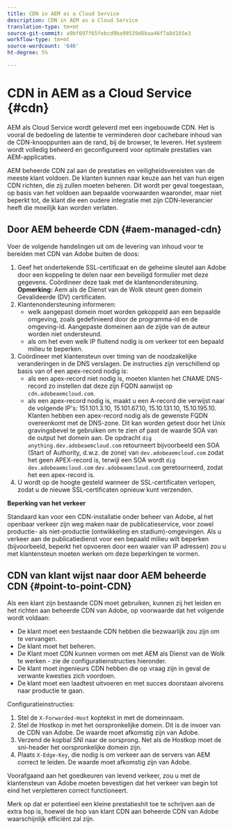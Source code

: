 ```yaml
---
title: CDN in AEM as a Cloud Service
description: CDN in AEM as a Cloud Service
translation-type: tm+mt
source-git-commit: a9bf697f65febcd9ba99539d8baa46f7a8d165e3
workflow-type: tm+mt
source-wordcount: '646'
ht-degree: 5%

---
```



# CDN in AEM as a Cloud Service {#cdn}

AEM als Cloud Service wordt geleverd met een ingebouwde CDN. Het is vooral de bedoeling de latentie te verminderen door cachebare inhoud van de CDN-knooppunten aan de rand, bij de browser, te leveren. Het systeem wordt volledig beheerd en geconfigureerd voor optimale prestaties van AEM-applicaties.

AEM beheerde CDN zal aan de prestaties en veiligheidsvereisten van de meeste klant voldoen. De klanten kunnen naar keuze aan het van hun eigen CDN richten, die zij zullen moeten beheren. Dit wordt per geval toegestaan, op basis van het voldoen aan bepaalde voorwaarden waaronder, maar niet beperkt tot, de klant die een oudere integratie met zijn CDN-leverancier heeft die moeilijk kan worden verlaten.

## Door AEM beheerde CDN  {#aem-managed-cdn}

Voer de volgende handelingen uit om de levering van inhoud voor te bereiden met CDN van Adobe buiten de doos:

1. Geef het ondertekende SSL-certificaat en de geheime sleutel aan Adobe door een koppeling te delen naar een beveiligd formulier met deze gegevens. Coördineer deze taak met de klantenondersteuning.
   **Opmerking:** Aem als de Dienst van de Wolk steunt geen domein Gevalideerde (DV) certificaten.
1. Klantenondersteuning informeren:
   * welk aangepast domein moet worden gekoppeld aan een bepaalde omgeving, zoals gedefinieerd door de programma-id en de omgeving-id. Aangepaste domeinen aan de zijde van de auteur worden niet ondersteund.
   * als om het even welk IP fluitend nodig is om verkeer tot een bepaald milieu te beperken.
1. Coördineer met klantensteun over timing van de noodzakelijke veranderingen in de DNS verslagen. De instructies zijn verschillend op basis van of een apex-record nodig is:
   * als een apex-record niet nodig is, moeten klanten het CNAME DNS-record zo instellen dat deze zijn FQDN aanwijst op `cdn.adobeaemcloud.com`.
   * als een apex-record nodig is, maakt u een A-record die verwijst naar de volgende IP&#39;s: 151.101.3.10, 15.101.67.10, 15.10.131.10, 15.10.195.10. Klanten hebben een apex-record nodig als de gewenste FQDN overeenkomt met de DNS-zone. Dit kan worden getest door het Unix gravingsbevel te gebruiken om te zien of past de waarde SOA van de output het domein aan. De opdracht `dig anything.dev.adobeaemcloud.com` retourneert bijvoorbeeld een SOA (Start of Authority, d.w.z. de zone) van `dev.adobeaemcloud.com` zodat het geen APEX-record is, terwijl een SOA wordt `dig dev.adobeaemcloud.com` `dev.adobeaemcloud.com` geretourneerd, zodat het een apex-record is.
1. U wordt op de hoogte gesteld wanneer de SSL-certificaten verlopen, zodat u de nieuwe SSL-certificaten opnieuw kunt verzenden.

**Beperking van het verkeer**

Standaard kan voor een CDN-installatie onder beheer van Adobe, al het openbaar verkeer zijn weg maken naar de publicatieservice, voor zowel productie- als niet-productie (ontwikkeling en stadium)-omgevingen. Als u verkeer aan de publicatiedienst voor een bepaald milieu wilt beperken (bijvoorbeeld, beperkt het opvoeren door een waaier van IP adressen) zou u met klantensteun moeten werken om deze beperkingen te vormen.

## CDN van klant wijst naar door AEM beheerde CDN {#point-to-point-CDN}

Als een klant zijn bestaande CDN moet gebruiken, kunnen zij het leiden en het richten aan beheerde CDN van Adobe, op voorwaarde dat het volgende wordt voldaan:

* De klant moet een bestaande CDN hebben die bezwaarlijk zou zijn om te vervangen.
* De klant moet het beheren.
* De Klant moet CDN kunnen vormen om met AEM als Dienst van de Wolk te werken - zie de configuratieinstructies hieronder.
* De klant moet ingenieurs CDN hebben die op vraag zijn in geval de verwante kwesties zich voordoen.
* De klant moet een laadtest uitvoeren en met succes doorstaan alvorens naar productie te gaan.

Configuratieinstructies:

1. Stel de `X-Forwarded-Host` koptekst in met de domeinnaam.
1. Stel de Hostkop in met het oorspronkelijke domein. Dit is de invoer van de CDN van Adobe. De waarde moet afkomstig zijn van Adobe.
1. Verzend de kopbal SNI naar de oorsprong. Net als de Hostkop moet de sni-header het oorspronkelijke domein zijn.
1. Plaats `X-Edge-Key`, die nodig is om verkeer aan de servers van AEM correct te leiden. De waarde moet afkomstig zijn van Adobe.

Voorafgaand aan het goedkeuren van levend verkeer, zou u met de klantensteun van Adobe moeten bevestigen dat het verkeer van begin tot eind het verpletteren correct functioneert.

Merk op dat er potentieel een kleine prestatieshit toe te schrijven aan de extra hop is, hoewel de hop van klant CDN aan beheerde CDN van Adobe waarschijnlijk efficiënt zal zijn.
